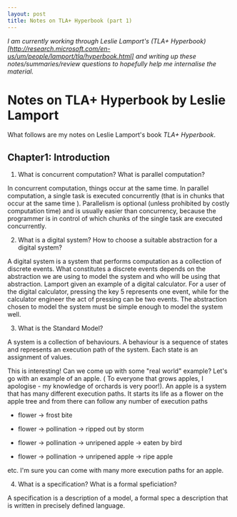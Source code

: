 ```yaml
---
layout: post
title: Notes on TLA+ Hyperbook (part 1)
---
```


_I am currently working through Leslie Lamport's (TLA+ Hyperbook)[http://research.microsoft.com/en-us/um/people/lamport/tla/hyperbook.html] and writing up these notes/summaries/review questions to hopefully help me internalise the material._

# Notes on TLA+ Hyperbook by Leslie Lamport

What follows are my notes on Leslie Lamport's book _TLA+ Hyperbook_. 

## Chapter1: Introduction 

1. What is concurrent computation? What is parallel computation?

In concurrent computation, things occur at the same time. In parallel computation, a single task is executed concurrently (that is in chunks that occur at the same time ). Parallelism is optional (unless prohibited by costly computation time) and is usually easier than concurrency, because the programmer is in control of which chunks of the single task are executed concurrently. 

2. What is a digital system? How to choose a suitable abstraction for a digital system?

A digital system is a system that performs computation as a collection of discrete events. What constitutes a discrete events depends on the abstraction we are using to model the system and who will be using that abstraction. Lamport given an example of a digital calculator. For a user of the digital calculator, pressing the key 5 represents one event, while for the calculator engineer the act of pressing can be two events. The abstraction chosen to model the system must be simple enough to model the system well. 

3. What is the Standard Model?

A system is a collection of behaviours. 
A behaviour is a sequence of states and represents an execution path of the system.
Each state is an assignment of values. 

This is interesting! Can we come up with some "real world" example? Let's go with an example of an apple. ( To everyone that grows apples, I apologise - my knowledge of orchards is very poor!). An apple is a system that has many different execution paths. It starts its life as a flower on the apple tree and from there can follow any number of execution paths

* flower -> frost bite

* flower -> pollination -> ripped out by storm

* flower -> pollination -> unripened apple -> eaten by bird

* flower -> pollination -> unripened apple -> ripe apple 

etc. I'm sure you can come with many more execution paths for an apple. 

4. What is a specification? What is a formal speficiation?

A specification is a description of a model, a formal spec a description that is written in precisely defined language. 


